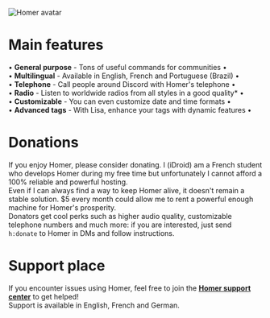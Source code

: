![Homer avatar](https://cdn.discordapp.com/avatars/305277118105911296/83edde7cf67d195b5828b731fb9ff9a4.png)

# Main features
• **General purpose** - Tons of useful commands for communities •  
• **Multilingual** - Available in English, French and Portuguese (Brazil) •  
• **Telephone** - Call people around Discord with Homer's telephone •  
• **Radio** - Listen to worldwide radios from all styles in a good quality\* •  
• **Customizable** - You can even customize date and time formats •  
• **Advanced tags** - With Lisa, enhance your tags with dynamic features •  

# Donations
If you enjoy Homer, please consider donating. I (iDroid) am a French student who develops Homer during my free time but unfortunately I cannot afford a 100% reliable and powerful hosting.  
Even if I can always find a way to keep Homer alive, it doesn't remain a stable solution. $5 every month could allow me to rent a powerful enough machine for Homer's prosperity.  
Donators get cool perks such as higher audio quality, customizable telephone numbers and much more: if you are interested, just send `h:donate` to Homer in DMs and follow instructions.

# Support place
If you encounter issues using Homer, feel free to join the **[Homer support center](https://discord.gg/fYRm29b)** to get helped!  
Support is available in English, French and German.
